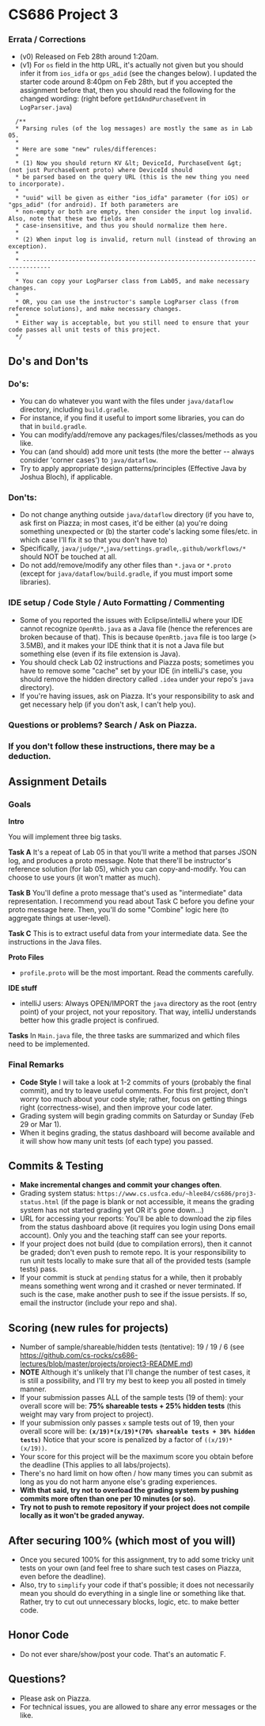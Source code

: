# CS686 Project 3

### Errata / Corrections
 - (v0) Released on Feb 28th around 1:20am.
 - (v1) For `os` field in the http URL, it's actually not given but you should infer it from `ios_idfa` or `gps_adid` (see the changes below). I updated the starter code around 8:40pm on Feb 28th, but if you accepted the assignment before that, then you should read the following for the changed wording: (right before `getIdAndPurchaseEvent` in `LogParser.java`)
 ```
   /**
   * Parsing rules (of the log messages) are mostly the same as in Lab 05.
   *
   * Here are some "new" rules/differences:
   *
   * (1) Now you should return KV &lt; DeviceId, PurchaseEvent &gt; (not just PurchaseEvent proto) where DeviceId should
   * be parsed based on the query URL (this is the new thing you need to incorporate).
   *
   * "uuid" will be given as either "ios_idfa" parameter (for iOS) or "gps_adid" (for android). If both parameters are
   * non-empty or both are empty, then consider the input log invalid. Also, note that these two fields are
   * case-insensitive, and thus you should normalize them here.
   *
   * (2) When input log is invalid, return null (instead of throwing an exception).
   *
   * ------------------------------------------------------------------------------
   *
   * You can copy your LogParser class from Lab05, and make necessary changes.
   *
   * OR, you can use the instructor's sample LogParser class (from reference solutions), and make necessary changes.
   *
   * Either way is acceptable, but you still need to ensure that your code passes all unit tests of this project.
   */
```
 
## Do's and Don'ts

### Do's:
 - You can do whatever you want with the files under `java/dataflow` directory, including `build.gradle`.
 - For instance, if you find it useful to import some libraries, you can do that in `build.gradle`.
 - You can modify/add/remove any packages/files/classes/methods as you like.
 - You can (and should) add more unit tests (the more the better -- always consider 'corner cases') to `java/dataflow`.
 - Try to apply appropriate design patterns/principles (Effective Java by Joshua Bloch), if applicable. 

### Don'ts:
 - Do not change anything outside `java/dataflow` directory (if you have to, ask first on Piazza; in most cases, it'd be either (a) you're doing something unexpected or (b) the starter code's lacking some files/etc. in which case I'll fix it so that you don't have to)
 - Specifically, `java/judge/*`,`java/settings.gradle`,`.github/workflows/*` should NOT be touched at all.
 - Do not add/remove/modify any other files than `*.java` or `*.proto` (except for `java/dataflow/build.gradle`, if you must import some libraries).


### IDE setup / Code Style / Auto Formatting / Commenting
 - Some of you reported the issues with Eclipse/intelliJ where your IDE cannot recognize `OpenRtb.java` as a Java file (hence the references are broken because of that). This is because `OpenRtb.java` file is too large (> 3.5MB), and it makes your IDE think that it is not a Java file but something else (even if its file extension is Java).
 - You should check Lab 02 instructions and Piazza posts; sometimes you have to remove some "cache" set by your IDE (in intelliJ's case, you should remove the hidden directory called `.idea` under your repo's `java` directory).
 - If you're having issues, ask on Piazza. It's your responsibility to ask and get necessary help (if you don't ask, I can't help you).

### Questions or problems? Search / Ask on Piazza.


### If you don't follow these instructions, there may be a deduction.

## Assignment Details

### Goals

**Intro**

You will implement three big tasks.

**Task A** It's a repeat of Lab 05 in that you'll write a method that parses JSON log, and produces a proto message. 
Note that there'll be instructor's reference solution (for lab 05), which you can copy-and-modify. You can choose to use yours (it won't matter as much).

**Task B** You'll define a proto message that's used as "intermediate" data representation. I recommend you read about Task C before you define your proto message here.
Then, you'll do some "Combine" logic here (to aggregate things at user-level).

**Task C** This is to extract useful data from your intermediate data. See the instructions in the Java files.


**Proto Files**
 - `profile.proto` will be the most important. Read the comments carefully.

**IDE stuff**
 - intelliJ users: Always OPEN/IMPORT the `java` directory as the root (entry point) of your project, not your repository. That way, intelliJ understands better how this gradle project is confirued.

**Tasks**
In `Main.java` file, the three tasks are summarized and which files need to be implemented.

### Final Remarks
 - **Code Style** I will take a look at 1-2 commits of yours (probably the final commit), and try to leave useful comments. For this first project, don't worry too much about your code style; rather, focus on getting things right (correctness-wise), and then improve your code later.
 - Grading system will begin grading commits on Saturday or Sunday (Feb 29 or Mar 1).
 - When it begins grading, the status dashboard will become available and it will show how many unit tests (of each type) you passed.

## Commits & Testing
 - **Make incremental changes and commit your changes often**.
 - Grading system status: `https://www.cs.usfca.edu/~hlee84/cs686/proj3-status.html` (if the page is blank or not accessible, it means the grading system has not started grading yet OR it's gone down...)
 - URL for accessing your reports: You'll be able to download the zip files from the status dashboard above (it requires you login using Dons email account). Only you and the teaching staff can see your reports.
 - If your project does not build (due to compilation errors), then it cannot be graded; don't even push to remote repo. It is your responsibility to run unit tests locally to make sure that all of the provided tests (sample tests) pass.
 - If your commit is stuck at `pending` status for a while, then it probably means something went wrong and it crashed or never terminated. If such is the case, make another push to see if the issue persists. If so, email the instructor (include your repo and sha).


## Scoring (new rules for projects)
 - Number of sample/shareable/hidden tests (tentative): 19 / 19 / 6 (see https://github.com/cs-rocks/cs686-lectures/blob/master/projects/project3-README.md) 
 - **NOTE** Although it's unlikely that I'll change the number of test cases, it is still a possibility, and I'll try my best to keep you all posted in timely manner.
 - If your submission passes ALL of the sample tests (19 of them): your overall score will be: **75% shareable tests + 25% hidden tests** (this weight may vary from project to project).
 - If your submission only passes `x` sample tests out of 19, then your overall score will be: **`(x/19)*(x/19)*(70% shareable tests + 30% hidden tests)`** Notice that your score is penalized by a factor of `((x/19)*(x/19))`.
 - Your score for this project will be the maximum score you obtain before the deadline (This applies to all labs/projects).
 - There's no hard limit on how often / how many times you can submit as long as you do not harm anyone else's grading experiences.
 - **With that said, try not to overload the grading system by pushing commits more often than one per 10 minutes (or so).** 
 - **Try not to push to remote repository if your project does not compile locally as it won't be graded anyway.**

## After securing 100% (which most of you will)
 - Once you secured 100% for this assignment, try to add some tricky unit tests on your own (and feel free to share such test cases on Piazza, even before the deadline).
 - Also, try to `simplify` your code if that's possible; it does not necessarily mean you should do everything in a single line or something like that. Rather, try to cut out unnecessary blocks, logic, etc. to make better code.

## Honor Code
 - Do not ever share/show/post your code. That's an automatic F.

## Questions?
 - Please ask on Piazza.
 - For technical issues, you are allowed to share any error messages or the like.
